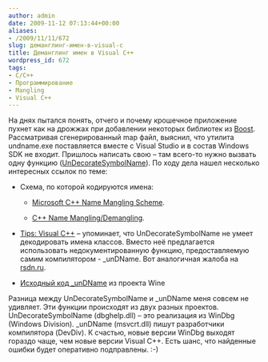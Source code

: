 ```yaml
---
author: admin
date: 2009-11-12 07:13:44+00:00
aliases:
- /2009/11/11/672
slug: деманглинг-имен-в-visual-c
title: Деманглинг имен в Visual C++
wordpress_id: 672
tags:
- C/C++
- Программирование
- Mangling
- Visual C++
---
```


На днях пытался понять, отчего и почему крошечное приложение пухнет как на дрожжах при добавлении некоторых библиотек из [Boost](http://www.boost.org). Рассматривая сгенерированный map файл, выяснил, что утилита undname.exe поставляется вместе с Visual Studio и в состав Windows SDK не входит. Пришлось написать свою – там всего-то нужно вызвать одну функцию ([UnDecorateSymbolName](http://msdn.microsoft.com/en-us/library/ms681400%28VS.85%29.aspx)). По ходу дела нашел несколько интересных ссылок по теме:

  * Схема, по которой кодируются имена:  

    * [Microsoft C++ Name Mangling Scheme](http://mearie.org/documents/mscmangle).

    * [C++ Name Mangling/Demangling](http://www.kegel.com/mangle.html).

  * [Tips: Visual C++](http://www.gershnik.com/tips/vc.asp) – упоминает, что UnDecorateSymbolName не умеет декодировать имена классов. Вместо неё предлагается использовать недокументированную функцию, предоставляемую самим компилятором - _unDName. Вот аналогичная жалоба на [rsdn.ru](http://rsdn.ru/forum/tools/759659.aspx).

  * [Исходный код _unDName](http://source.winehq.org/source/dlls/msvcrt/undname.c) из проекта Wine

Разница между UnDecorateSymbolName и _unDName меня совсем не удивляет. Эти функции происходят из двух разных проектов. UnDecorateSymbolName (dbghelp.dll) – это реализация из WinDbg (Windows Division). _unDName (msvcrt.dll) пишут разработчики компилятора (DevDiv). К счастью, новые версии WinDbg выходят гораздо чаще, чем новые версии Visual C++. Есть шанс, что найденные ошибки будет оперативно подправлены. :-)
